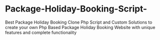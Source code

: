 # Package-Holiday-Booking-Script-
Best Package Holiday Booking Clone Php Script and Custom Solutions to create your own Php Based Package Holiday Booking Website with unique features and complete functionality
